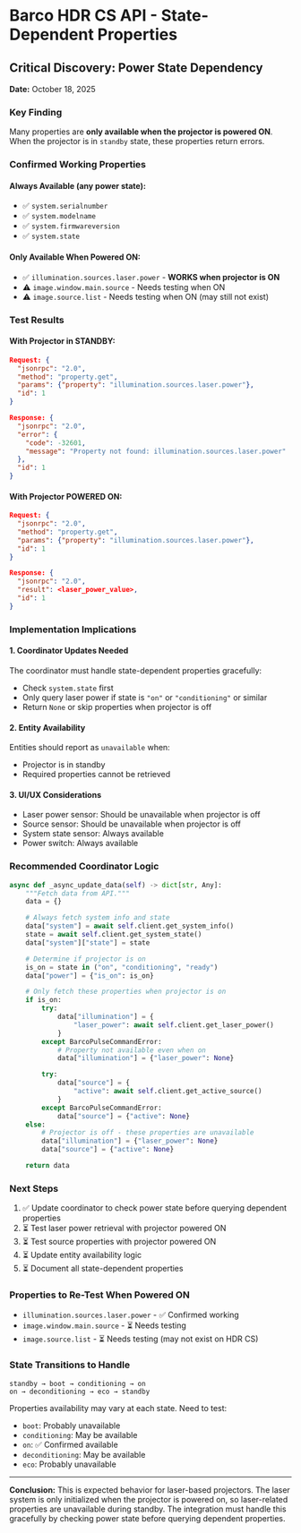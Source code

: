 # Barco HDR CS API - State-Dependent Properties

## Critical Discovery: Power State Dependency

**Date:** October 18, 2025

### Key Finding

Many properties are **only available when the projector is powered ON**. When the projector is in `standby` state, these properties return errors.

### Confirmed Working Properties

#### Always Available (any power state):
- ✅ `system.serialnumber`
- ✅ `system.modelname`
- ✅ `system.firmwareversion`
- ✅ `system.state`

#### Only Available When Powered ON:
- ✅ `illumination.sources.laser.power` - **WORKS when projector is ON**
- ⚠️ `image.window.main.source` - Needs testing when ON
- ⚠️ `image.source.list` - Needs testing when ON (may still not exist)

### Test Results

#### With Projector in STANDBY:
```json
Request: {
  "jsonrpc": "2.0",
  "method": "property.get",
  "params": {"property": "illumination.sources.laser.power"},
  "id": 1
}

Response: {
  "jsonrpc": "2.0",
  "error": {
    "code": -32601,
    "message": "Property not found: illumination.sources.laser.power"
  },
  "id": 1
}
```

#### With Projector POWERED ON:
```json
Request: {
  "jsonrpc": "2.0",
  "method": "property.get",
  "params": {"property": "illumination.sources.laser.power"},
  "id": 1
}

Response: {
  "jsonrpc": "2.0",
  "result": <laser_power_value>,
  "id": 1
}
```

### Implementation Implications

#### 1. Coordinator Updates Needed
The coordinator must handle state-dependent properties gracefully:
- Check `system.state` first
- Only query laser power if state is `"on"` or `"conditioning"` or similar
- Return `None` or skip properties when projector is off

#### 2. Entity Availability
Entities should report as `unavailable` when:
- Projector is in standby
- Required properties cannot be retrieved

#### 3. UI/UX Considerations
- Laser power sensor: Should be unavailable when projector is off
- Source sensor: Should be unavailable when projector is off
- System state sensor: Always available
- Power switch: Always available

### Recommended Coordinator Logic

```python
async def _async_update_data(self) -> dict[str, Any]:
    """Fetch data from API."""
    data = {}

    # Always fetch system info and state
    data["system"] = await self.client.get_system_info()
    state = await self.client.get_system_state()
    data["system"]["state"] = state

    # Determine if projector is on
    is_on = state in ("on", "conditioning", "ready")
    data["power"] = {"is_on": is_on}

    # Only fetch these properties when projector is on
    if is_on:
        try:
            data["illumination"] = {
                "laser_power": await self.client.get_laser_power()
            }
        except BarcoPulseCommandError:
            # Property not available even when on
            data["illumination"] = {"laser_power": None}

        try:
            data["source"] = {
                "active": await self.client.get_active_source()
            }
        except BarcoPulseCommandError:
            data["source"] = {"active": None}
    else:
        # Projector is off - these properties are unavailable
        data["illumination"] = {"laser_power": None}
        data["source"] = {"active": None}

    return data
```

### Next Steps

1. ✅ Update coordinator to check power state before querying dependent properties
2. ⏳ Test laser power retrieval with projector powered ON
3. ⏳ Test source properties with projector powered ON
4. ⏳ Update entity availability logic
5. ⏳ Document all state-dependent properties

### Properties to Re-Test When Powered ON

- `illumination.sources.laser.power` - ✅ Confirmed working
- `image.window.main.source` - ⏳ Needs testing
- `image.source.list` - ⏳ Needs testing (may not exist on HDR CS)

### State Transitions to Handle

```
standby → boot → conditioning → on
on → deconditioning → eco → standby
```

Properties availability may vary at each state. Need to test:
- `boot`: Probably unavailable
- `conditioning`: May be available
- `on`: ✅ Confirmed available
- `deconditioning`: May be available
- `eco`: Probably unavailable

---

**Conclusion:** This is expected behavior for laser-based projectors. The laser system is only initialized when the projector is powered on, so laser-related properties are unavailable during standby. The integration must handle this gracefully by checking power state before querying dependent properties.
